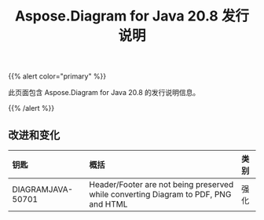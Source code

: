 ﻿---
title: Aspose.Diagram for Java 20.8 发行说明
type: docs
weight: 14
url: /zh/java/aspose-diagram-for-java-20-8-release-notes/
---
{{% alert color="primary" %}}

此页面包含 Aspose.Diagram for Java 20.8 的发行说明信息。

{{% /alert %}}
## **改进和变化**  ##

|**钥匙**|**概括**|**类别**|
|:- |:- |:- |
|DIAGRAMJAVA-50701|Header/Footer are not being preserved while converting Diagram to PDF, PNG and HTML|强化|
